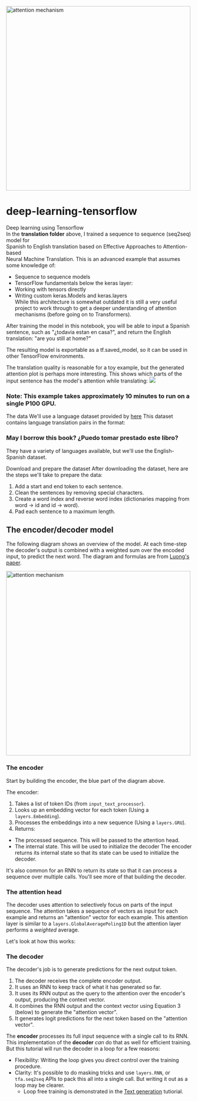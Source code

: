 <img src="https://www.tensorflow.org/images/seq2seq/attention_mechanism.jpg" width="500" alt="attention mechanism">

# deep-learning-tensorflow
Deep learning using Tensorflow<br> 
In the <strong>translation folder</strong> above, I trained a sequence to sequence (seq2seq) model for<br> Spanish to English translation based on Effective Approaches to Attention-based <br>Neural Machine Translation. This is an advanced example that assumes some knowledge of:
* Sequence to sequence models<br>
* TensorFlow fundamentals below the keras layer:<br>
* Working with tensors directly<br>
* Writing custom keras.Models and keras.layers<br>
While this architecture is somewhat outdated it is still a very useful project to work through to get a deeper understanding of attention mechanisms (before going on to Transformers).

After training the model in this notebook, you will be able to input a Spanish sentence, such as "¿todavia estan en casa?", and return the English translation: "are you still at home?"

The resulting model is exportable as a tf.saved_model, so it can be used in other TensorFlow environments.

The translation quality is reasonable for a toy example, but the generated attention plot is perhaps more interesting. This shows which parts of the input sentence has the model's attention while translating:
<image src="translation/image.png">

### Note: This example takes approximately 10 minutes to run on a single P100 GPU.
The data
We'll use a language dataset provided by [here](http://www.manythings.org/anki/)
This dataset contains language translation pairs in the format:


### May I borrow this book? ¿Puedo tomar prestado este libro?

They have a variety of languages available, but we'll use the English-Spanish dataset.

Download and prepare the dataset
After downloading the dataset, here are the steps we'll take to prepare the data:

1. Add a start and end token to each sentence.
2. Clean the sentences by removing special characters.
3. Create a word index and reverse word index (dictionaries mapping from word → id and id → word).
4. Pad each sentence to a maximum length.

## The encoder/decoder model

The following diagram shows an overview of the model. At each time-step the decoder's output is combined with a weighted sum over the encoded input, to predict the next word. The diagram and formulas are from [Luong's paper](https://arxiv.org/abs/1508.04025v5).

<img src="https://www.tensorflow.org/images/seq2seq/attention_mechanism.jpg" width="500" alt="attention mechanism">


### The encoder

Start by building the encoder, the blue part of the diagram above.

The encoder:

1. Takes a list of token IDs (from `input_text_processor`).
3. Looks up an embedding vector for each token (Using a `layers.Embedding`).
4. Processes the embeddings into a new sequence (Using a `layers.GRU`).
5. Returns:
  * The processed sequence. This will be passed to the attention head.
  * The internal state. This will be used to initialize the decoder
The encoder returns its internal state so that its state can be used to initialize the decoder.

It's also common for an RNN to return its state so that it can process a sequence over multiple calls. You'll see more of that building the decoder.

### The attention head

The decoder uses attention to selectively focus on parts of the input sequence.
The attention takes a sequence of vectors as input for each example and returns an "attention" vector for each example. This attention layer is similar to a `layers.GlobalAveragePoling1D` but the attention layer performs a _weighted_ average.

Let's look at how this works:

### The decoder

The decoder's job is to generate predictions for the next output token.

1. The decoder receives the complete encoder output.
2. It uses an RNN to keep track of what it has generated so far.
3. It uses its RNN output as the query to the attention over the encoder's output, producing the context vector.
4. It combines the RNN output and the context vector using Equation 3 (below) to generate the "attention vector".
5. It generates logit predictions for the next token based on the "attention vector".

The **encoder** processes its full input sequence with a single call to its RNN. This implementation of the **decoder** _can_ do that as well for efficient training. But this tutorial will run the decoder in a loop for a few reasons:

* Flexibility: Writing the loop gives you direct control over the training procedure.
* Clarity: It's possible to do masking tricks and use `layers.RNN`, or `tfa.seq2seq` APIs to pack this all into a single call. But writing it out as a loop may be clearer. 
  * Loop free training is demonstrated in the [Text generation](text_generation.ipynb) tutiorial.


